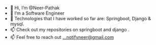 - 👋 Hi, I’m @Neer-Pathak
- 👀 I’m a Software Engineer
- 🌱 Technologies that I have worked so far are: Springboot, Django & mysql.
- 📫 Check out my repositories on springboot and django .
- 📫 Feel free to reach out ...notifyneer@gmail.com
